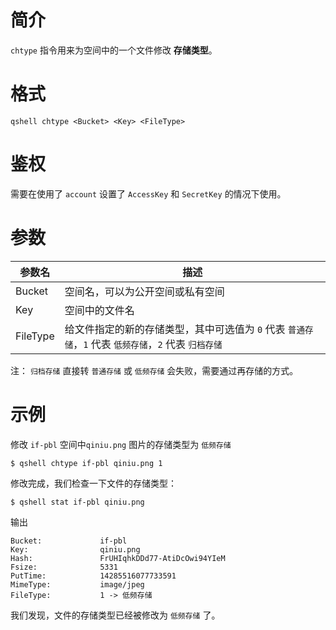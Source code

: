 # 简介 
`chtype` 指令用来为空间中的一个文件修改 **存储类型**。


# 格式
```
qshell chtype <Bucket> <Key> <FileType>
```

# 鉴权
需要在使用了 `account` 设置了 `AccessKey` 和 `SecretKey` 的情况下使用。

# 参数
|   参数名 |               描述             |
|----------|--------------------------------|
|  Bucket  |空间名，可以为公开空间或私有空间|
|    Key   |空间中的文件名|
| FileType |给文件指定的新的存储类型，其中可选值为 `0` 代表 `普通存储`，`1` 代表 `低频存储`，`2` 代表 `归档存储`|
注：
`归档存储` 直接转 `普通存储` 或 `低频存储` 会失败，需要通过再存储的方式。

# 示例
修改 `if-pbl` 空间中`qiniu.png` 图片的存储类型为 `低频存储`
```
$ qshell chtype if-pbl qiniu.png 1
```

修改完成，我们检查一下文件的存储类型：
```
$ qshell stat if-pbl qiniu.png
```

输出
```
Bucket:             if-pbl
Key:                qiniu.png
Hash:               FrUHIqhkDDd77-AtiDcOwi94YIeM
Fsize:              5331
PutTime:            14285516077733591
MimeType:           image/jpeg
FileType:           1 -> 低频存储
```
我们发现，文件的存储类型已经被修改为 `低频存储` 了。
